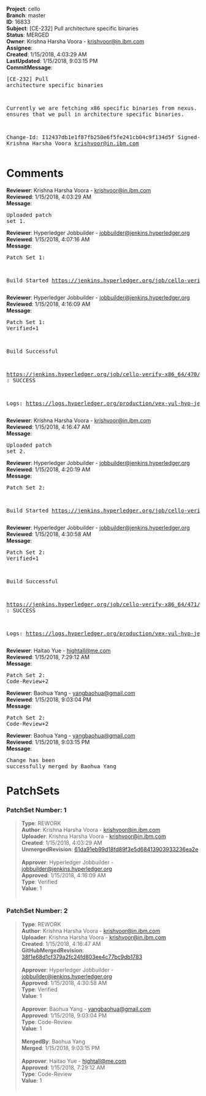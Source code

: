<strong>Project</strong>: cello<br><strong>Branch</strong>: master<br><strong>ID</strong>: 16833<br><strong>Subject</strong>: [CE-232] Pull architecture specific binaries<br><strong>Status</strong>: MERGED<br><strong>Owner</strong>: Krishna Harsha Voora - krishvoor@in.ibm.com<br><strong>Assignee</strong>:<br><strong>Created</strong>: 1/15/2018, 4:03:29 AM<br><strong>LastUpdated</strong>: 1/15/2018, 9:03:15 PM<br><strong>CommitMessage</strong>:<br><pre>[CE-232] Pull architecture specific binaries

Currently we are fetching x86 specific binaries from nexus.
This PR ensures that we pull in architecture specific binaries.

Change-Id: I12437db1e1f87fb250e6f5fe241cb04c9f134d5f
Signed-off-by: Krishna Harsha Voora <krishvoor@in.ibm.com>
</pre><h1>Comments</h1><strong>Reviewer</strong>: Krishna Harsha Voora - krishvoor@in.ibm.com<br><strong>Reviewed</strong>: 1/15/2018, 4:03:29 AM<br><strong>Message</strong>: <pre>Uploaded patch set 1.</pre><strong>Reviewer</strong>: Hyperledger Jobbuilder - jobbuilder@jenkins.hyperledger.org<br><strong>Reviewed</strong>: 1/15/2018, 4:07:16 AM<br><strong>Message</strong>: <pre>Patch Set 1:

Build Started https://jenkins.hyperledger.org/job/cello-verify-x86_64/470/</pre><strong>Reviewer</strong>: Hyperledger Jobbuilder - jobbuilder@jenkins.hyperledger.org<br><strong>Reviewed</strong>: 1/15/2018, 4:16:09 AM<br><strong>Message</strong>: <pre>Patch Set 1: Verified+1

Build Successful 

https://jenkins.hyperledger.org/job/cello-verify-x86_64/470/ : SUCCESS

Logs: https://logs.hyperledger.org/production/vex-yul-hyp-jenkins-3/cello-verify-x86_64/470</pre><strong>Reviewer</strong>: Krishna Harsha Voora - krishvoor@in.ibm.com<br><strong>Reviewed</strong>: 1/15/2018, 4:16:47 AM<br><strong>Message</strong>: <pre>Uploaded patch set 2.</pre><strong>Reviewer</strong>: Hyperledger Jobbuilder - jobbuilder@jenkins.hyperledger.org<br><strong>Reviewed</strong>: 1/15/2018, 4:20:19 AM<br><strong>Message</strong>: <pre>Patch Set 2:

Build Started https://jenkins.hyperledger.org/job/cello-verify-x86_64/471/</pre><strong>Reviewer</strong>: Hyperledger Jobbuilder - jobbuilder@jenkins.hyperledger.org<br><strong>Reviewed</strong>: 1/15/2018, 4:30:58 AM<br><strong>Message</strong>: <pre>Patch Set 2: Verified+1

Build Successful 

https://jenkins.hyperledger.org/job/cello-verify-x86_64/471/ : SUCCESS

Logs: https://logs.hyperledger.org/production/vex-yul-hyp-jenkins-3/cello-verify-x86_64/471</pre><strong>Reviewer</strong>: Haitao Yue - hightall@me.com<br><strong>Reviewed</strong>: 1/15/2018, 7:29:12 AM<br><strong>Message</strong>: <pre>Patch Set 2: Code-Review+2</pre><strong>Reviewer</strong>: Baohua Yang - yangbaohua@gmail.com<br><strong>Reviewed</strong>: 1/15/2018, 9:03:04 PM<br><strong>Message</strong>: <pre>Patch Set 2: Code-Review+2</pre><strong>Reviewer</strong>: Baohua Yang - yangbaohua@gmail.com<br><strong>Reviewed</strong>: 1/15/2018, 9:03:15 PM<br><strong>Message</strong>: <pre>Change has been successfully merged by Baohua Yang</pre><h1>PatchSets</h1><h3>PatchSet Number: 1</h3><blockquote><strong>Type</strong>: REWORK<br><strong>Author</strong>: Krishna Harsha Voora - krishvoor@in.ibm.com<br><strong>Uploader</strong>: Krishna Harsha Voora - krishvoor@in.ibm.com<br><strong>Created</strong>: 1/15/2018, 4:03:29 AM<br><strong>UnmergedRevision</strong>: [61da91eb99d18fd89f3e5d68413903933236ea2e](https://github.com/hyperledger-gerrit-archive/cello/commit/61da91eb99d18fd89f3e5d68413903933236ea2e)<br><br><strong>Approver</strong>: Hyperledger Jobbuilder - jobbuilder@jenkins.hyperledger.org<br><strong>Approved</strong>: 1/15/2018, 4:16:09 AM<br><strong>Type</strong>: Verified<br><strong>Value</strong>: 1<br><br></blockquote><h3>PatchSet Number: 2</h3><blockquote><strong>Type</strong>: REWORK<br><strong>Author</strong>: Krishna Harsha Voora - krishvoor@in.ibm.com<br><strong>Uploader</strong>: Krishna Harsha Voora - krishvoor@in.ibm.com<br><strong>Created</strong>: 1/15/2018, 4:16:47 AM<br><strong>GitHubMergedRevision</strong>: [38f1e68d1cf379a2fc24fd803ee4c77bc9db1783](https://github.com/hyperledger-gerrit-archive/cello/commit/38f1e68d1cf379a2fc24fd803ee4c77bc9db1783)<br><br><strong>Approver</strong>: Hyperledger Jobbuilder - jobbuilder@jenkins.hyperledger.org<br><strong>Approved</strong>: 1/15/2018, 4:30:58 AM<br><strong>Type</strong>: Verified<br><strong>Value</strong>: 1<br><br><strong>Approver</strong>: Baohua Yang - yangbaohua@gmail.com<br><strong>Approved</strong>: 1/15/2018, 9:03:04 PM<br><strong>Type</strong>: Code-Review<br><strong>Value</strong>: 1<br><br><strong>MergedBy</strong>: Baohua Yang<br><strong>Merged</strong>: 1/15/2018, 9:03:15 PM<br><br><strong>Approver</strong>: Haitao Yue - hightall@me.com<br><strong>Approved</strong>: 1/15/2018, 7:29:12 AM<br><strong>Type</strong>: Code-Review<br><strong>Value</strong>: 1<br><br></blockquote>